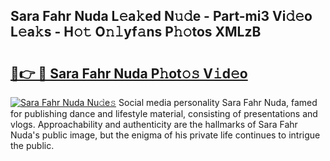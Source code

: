 ## Sara Fahr Nuda L𝚎a𝚔ed N𝚞𝚍e - Part-mi3 Vi𝚍𝚎o L𝚎a𝚔s - H𝚘𝚝 O𝚗𝚕yf𝚊ns P𝚑𝚘tos XMLzB

# <h2><a href="http://kfeyos.oniu.top/?m=Sara+Fahr+Nuda">🔗👉 🔴 Sara Fahr Nuda P𝚑ot𝚘𝚜 V𝚒d𝚎o</a></h2>

[![Sara Fahr Nuda Nu𝚍e𝚜](https://i.imgur.com/0qMVB7G.gif)](http://kfeyos.oniu.top/?m=Sara+Fahr+Nuda)
Social media personality Sara Fahr Nuda, famed for publishing dance and lifestyle material, consisting of presentations and vlogs. Approachability and authenticity are the hallmarks of Sara Fahr Nuda's public image, but the enigma of his private life continues to intrigue the public.  
